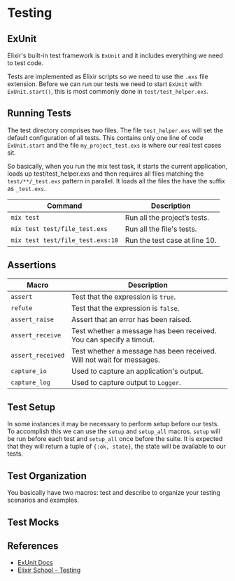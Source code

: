 # Testing

## ExUnit
Elixir's built-in test framework is `ExUnit` and it includes everything we need to test code. 

Tests are implemented as Elixir scripts so we need to use the `.exs` file extension. Before we can run our tests we need to start `ExUnit` with `ExUnit.start()`, this is most commonly done in `test/test_helper.exs`.

## Running Tests
The test directory comprises two files. The file `test_helper.exs` will set the default configuration of all tests. This contains only one line of code `ExUnit.start` and the file `my_project_test.exs` is where our real test cases sit.

So basically, when you run the mix test task, it starts the current application, loads up test/test_helper.exs and then requires all files matching the `test/**/_test.exs` pattern in parallel. It loads all the files the have the suffix as `_test.exs`.

| Command | Description |
| ------- | ----------- |
| `mix test` | Run all the project’s tests. |
| `mix test test/file_test.exs` | Run all the file's tests. |
| `mix test test/file_test.exs:10` | Run the test case at line 10. |


## Assertions

| Macro | Description |
| -------- | ----------- |
| `assert` | Test that the expression is `true`.  |
| `refute` | Test that the expression is `false`. |
| `assert_raise`  | Assert that an error has been raised. |
| `assert_receive` | Test whether a message has been received. You can specify a timout. |
| `assert_received` | Test whether a message has been received. Will not wait for messages. |
| `capture_io` | Used to capture an application's output. |
| `capture_log` | Used to capture output to `Logger`. |

## Test Setup
In some instances it may be necessary to perform setup before our tests. To accomplish this we can use the `setup` and `setup_all` macros. `setup` will be run before each test and `setup_all` once before the suite. It is expected that they will return a tuple of `{:ok, state}`, the state will be available to our tests.

## Test Organization
You basically have two macros: test and describe to organize your testing scenarios and examples.

## Test Mocks


## References
- [ExUnit Docs](https://hexdocs.pm/ex_unit/ExUnit.html)
- [Elixir School - Testing](https://elixirschool.com/en/lessons/testing/basics)
